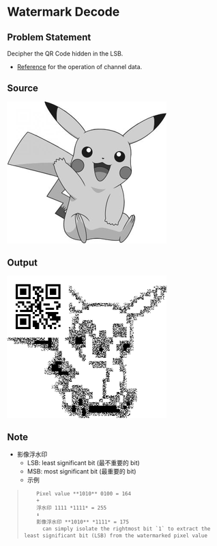 # Watermark Decode
## Problem Statement
Decipher the QR Code hidden in the LSB.
* [Reference](https://docs.opencv.org/3.4/d5/d98/tutorial_mat_operations.html) for the operation of channel data.

## Source
![](https://github.com/yxleong/NTUST-assignments/blob/main/CS2901701_MultimediaLaboratory/OpenCV3_WatermarkDecode/src1.png)

## Output
![target](https://github.com/yxleong/NTUST-assignments/blob/main/CS2901701_MultimediaLaboratory/OpenCV3_WatermarkDecode/result1.png)

## Note
* 影像浮水印
    * LSB: least significant bit (最不重要的 bit)
    * MSB: most significant bit (最重要的 bit)
    * 示例
>         Pixel value **1010** 0100 = 164
>         + 
>         浮水印 1111 *1111* = 255
>         ⬇
>         影像浮水印 **1010** *1111* = 175
>           can simply isolate the rightmost bit `1` to extract the least significant bit (LSB) from the watermarked pixel value
